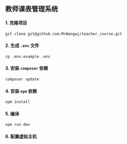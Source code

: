 ## 教师课表管理系统
#### 1. 克隆项目
```
git clone git@github.com:MrWangwj/teacher_course.git
```
#### 2. 生成 `.env` 文件
```
cp .env.example .env
```
#### 3. 安装 `composer` 依赖
```
composer update
```
#### 4. 安装 `npm` 依赖
```
npm install
```

#### 5. 编译
```
npm run dev
```
#### 6. 配置虚拟主机
